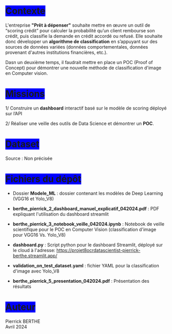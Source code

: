 # <span style='background:blue'>Contexte</span>

L'entreprise **"Prêt à dépenser"** souhaite mettre en œuvre un outil de “scoring crédit” pour calculer la probabilité qu’un client rembourse son crédit, puis classifie la demande en crédit accordé ou refusé. Elle souhaite donc développer un **algorithme de classification** en s’appuyant sur des sources de données variées (données comportementales, données provenant d'autres institutions financières, etc.).

Dasn un deuxième temps, il faudrait mettre en  place un POC (Proof of Concept) pour démontrer une nouvelle méthode de classification d'image en Computer vision.


# <span style='background:blue'>Missions</span>

1/ Construire un **dashboard** interactif basé sur le modèle de scoring déployé sur l’API

2/ Réaliser une veille des outils de Data Science et démontrer un **POC**.


# <span style='background:blue'>Dataset</span>

Source : Non précisée

# <span style='background:blue'>Fichiers du dépôt</span>

- Dossier **Modele_ML** : dossier contenant les modèles de Deep Learning (VGG16 et Yolo_V8)

- **berthe_pierrick_2_dashboard_manuel_explicatif_042024.pdf** : PDF expliquant l'utilisation du dashboard streamlit

- **berthe_pierrick_3_notebook_veille_042024.ipynb** : Notebook de veille scientifique pour le POC en Computer Vision (classification d'image pour VGG16 Vs. Yolo_V8)

- **dashboard.py** : Script python pour le dashboard Streamlit, déployé sur le cloud à l'adresse:
https://projet8ocrdatascientist-pierrick-berthe.streamlit.app/

- **validation_on_test_dataset.yaml** : fichier YAML pour la classification d'image avec Yolo_V8

- **berthe_pierrick_5_presentation_042024.pdf** : Présentation des résultats


# <span style='background:blue'>Auteur</span>

Pierrick BERTHE<br>
Avril 2024
